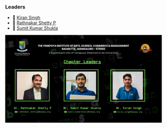 ### Leaders 
* 👑 [Kiran Singh](mailto:kiran.singh@owasp.org)
* 👑 [Rathnakar Shetty P](mailto:rathnakar.shettyp@owasp.org)
* 👑 [Sumit Kumar Shukla](mailto:sumit.kumarshukla@owasp.org)

 <!--![OWASP Badge](./assets/images/badge1.png) -->
 ![OWASP Yenepoya Chapter](assets/images/leaders.png)
